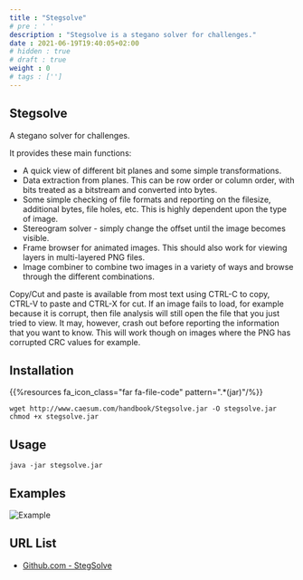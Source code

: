 ```yaml
---
title : "Stegsolve"
# pre : ' '
description : "Stegsolve is a stegano solver for challenges."
date : 2021-06-19T19:40:05+02:00
# hidden : true
# draft : true
weight : 0
# tags : ['']
---
```


## Stegsolve

A stegano solver for challenges.

It provides these main functions:

- A quick view of different bit planes and some simple transformations.
- Data extraction from planes. This can be row order or column order, with bits treated as a bitstream and converted into bytes.
- Some simple checking of file formats and reporting on the filesize, additional bytes, file holes, etc. This is highly dependent upon the type of image.
- Stereogram solver - simply change the offset until the image becomes visible.
- Frame browser for animated images. This should also work for viewing layers in multi-layered PNG files.
- Image combiner to combine two images in a variety of ways and browse through the different combinations.

Copy/Cut and paste is available from most text using CTRL-C to copy, CTRL-V to paste and CTRL-X for cut.
If an image fails to load, for example because it is corrupt, then file analysis will still open the file that you just tried to view. It may, however, crash out before reporting the information that you want to know. This will work though on images where the PNG has corrupted CRC values for example.

## Installation

{{%resources fa_icon_class="far fa-file-code" pattern=".*(jar)"/%}}

```plain
wget http://www.caesum.com/handbook/Stegsolve.jar -O stegsolve.jar
chmod +x stegsolve.jar
```

## Usage

```plain
java -jar stegsolve.jar
```

## Examples

![Example](images/example.png)

## URL List

- [Github.com - StegSolve](https://github.com/zardus/ctf-tools/blob/master/stegsolve/install)
